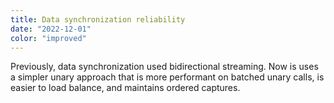 ```yaml
---
title: Data synchronization reliability
date: "2022-12-01"
color: "improved"
---
```


Previously, data synchronization used bidirectional streaming.
Now is uses a simpler unary approach that is more performant on batched unary calls, is easier to load balance, and maintains ordered captures.
